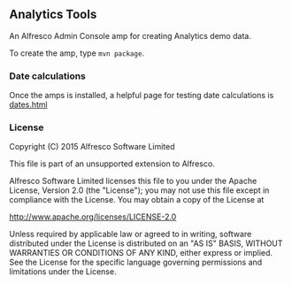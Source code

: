 ## Analytics Tools
An Alfresco Admin Console amp for creating Analytics demo data.

To create the amp, type `mvn package`.

### Date calculations
Once the amps is installed, a helpful page for testing date calculations is [dates.html](http://localhost:8080/alfresco/dateutil/dates.html)
### License
Copyright (C) 2015 Alfresco Software Limited

This file is part of an unsupported extension to Alfresco.

Alfresco Software Limited licenses this file
to you under the Apache License, Version 2.0 (the
"License"); you may not use this file except in compliance
with the License.  You may obtain a copy of the License at

 http://www.apache.org/licenses/LICENSE-2.0

Unless required by applicable law or agreed to in writing,
software distributed under the License is distributed on an
"AS IS" BASIS, WITHOUT WARRANTIES OR CONDITIONS OF ANY
KIND, either express or implied.  See the License for the
specific language governing permissions and limitations
under the License.
